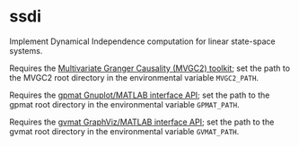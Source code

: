 # ssdi
Implement Dynamical Independence computation for linear state-space systems.

Requires the [Multivariate Granger Causality (MVGC2) toolkit](https://github.com/lcbarnett/MVGC2); set the path to the MVGC2 root directory in the environmental variable `MVGC2_PATH`.

Requires the [gpmat Gnuplot/MATLAB interface API](https://github.com/lcbarnett/gpmat); set the path to the gpmat root directory in the environmental variable `GPMAT_PATH`.

Requires the [gvmat GraphViz/MATLAB interface API](https://github.com/lcbarnett/gvmat); set the path to the gvmat root directory in the environmental variable `GVMAT_PATH`.
